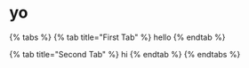 # yo

{% tabs %}
{% tab title="First Tab" %}
hello
{% endtab %}

{% tab title="Second Tab" %}
hi
{% endtab %}
{% endtabs %}
